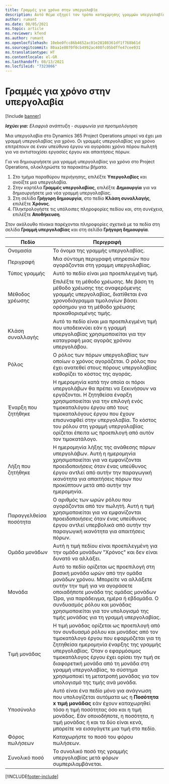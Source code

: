 ```yaml
---
title: Γραμμές για χρόνο στην υπεργολαβία
description: Αυτό θέμα εξηγεί τον τρόπο καταχώρησης γραμμών υπεργολαβίας για χρόνο και καταχώρησης της αγοράς χρόνου από τους προμηθευτές.
author: rumant
ms.date: 08/05/2021
ms.topic: article
ms.reviewer: kfend
ms.author: rumant
ms.openlocfilehash: 10ebe0fcc86b4652ac01e28108361df1f768b61d
ms.sourcegitcommit: 80aa1e8070f0cb4992ac408fc05bdffe47cee931
ms.translationtype: HT
ms.contentlocale: el-GR
ms.lasthandoff: 08/13/2021
ms.locfileid: "7323866"
---
```

# <a name="subcontract-lines-for-time"></a>Γραμμές για χρόνο στην υπεργολαβία

[!include [banner](../../includes/dataverse-preview.md)]

_**Ισχύει για:** Ελαφριά ανάπτυξη - συμφωνία για προτιμολόγηση_

Μια υπεργολαβία στο Dynamics 365 Project Operations μπορεί να έχει μια γραμμή υπεργολαβίας για χρόνο. Οι γραμμές υπεργολαβίας για χρόνο επιτρέπουν σε έναν υπεύθυνο έργου να αγοράσει χρόνο πόρου πωλητή για να αντιστοιχίσει εργασίες έργου και απαιτήσεις πόρων.

Για να δημιουργήσετε μια γραμμή υπεργολαβίας για χρόνο στο Project Operations, ολοκληρώστε τα παρακάτω βήματα.

1. Στο τμήμα παραθύρου περιήγησης, επιλέξτε **Υπεργολαβίες** και ανοίξτε μια υπεργολαβία.
2. Στην καρτέλα **Γραμμές υπεργολαβίας**, επιλέξτε **Δημιουργία** για να δημιουργήσετε μια νέα γραμμή υπεργολαβίας.
3. Στη σελίδα **Γρήγορη δημιουργία**, στο πεδίο **Κλάση συναλλαγής**, επιλέξτε **Χρόνος**.
4. Πληκτρολογήστε τις υπόλοιπες πληροφορίες πεδίου και, στη συνέχεια, επιλέξτε **Αποθήκευση**.

  Στον ακόλουθο πίνακα παρέχονται πληροφορίες σχετικά με τα πεδία στη σελίδα **Γραμμή υπεργολαβίας** και στη σελίδα **Γρήγορη δημιουργία**.

| **Πεδίο** | **Περιγραφή** |
| --- | --- |
| Ονομασία | Το όνομα της γραμμής υπεργολαβίας. |
| Περιγραφή | Μια σύντομη περιγραφή υπηρεσιών που αγοράζονται στη γραμμη υπεργολαβίας. | 
| Τύπος γραμμής | Αυτό το πεδίο είναι μια προεπιλεγμένη τιμή.  |
| Μέθοδος χρέωσης | Επιλέξτε τη μέθοδο χρέωσης. Με βάση τη μέθοδο χρέωσης της αναφερόμενης γραμμής υπεργολαβίας, διατίθεται ένα χρονοδιάγραμμα τιμολογίων βάσει ορόσημου για τη μέθοδο χρέωσης προκαθορισμένης τιμής. |
| Κλάση συναλλαγής | Αυτό το πεδίο είναι μια προεπιλεγμένη τιμή που υποδεικνύει εάν η γραμμή υπεργολαβίας χρησιμοποιείται για την καταγραφή μιας αγοράς χρόνου υπεργολάβου. |
| Ρόλος | Ο ρόλος των πόρων υπεργολαβίας των οποίων ο χρόνος αγοράζεται. Ο ρόλος που έχει ανατεθεί στους πόρους υπεργολαβίας καθορίζει το κόστος της αγοράς. |
| Έναρξη που ζητήθηκε | Η ημερομηνία κατά την οποία οι πόροι υπεργολάβων θα πρέπει να ξεκινήσουν να εργάζονται. Η ζητηθείσα έναρξη χρησιμοποιείται για την επιλογή ενός τιμοκαταλόγου έργου από τους τιμοκαταλόγους έργου που έχουν επισυναφθεί στην υπεργολαβία. Το κόστος του ρόλου στη γραμμή υπεργολαβίας ορίζεται έπειτα ως προεπιλογή από αυτόν τον τιμοκατάλογο. |
| Λήξη που ζητήθηκε | Η ημερομηνία λήξης της ανάθεσης πόρων υπεργολάβων. Αυτή η ημερομηνία χρησιμοποιείται για να εμφανίζονται προειδοποιήσεις όταν ένας υπεύθυνος έργου αντλεί από αυτήν την παραγωγική ικανότητα για απαιτήσεις πόρων που προκύπτουν μετά από αυτήν την ημερομηνία. |
| Παραγγελθείσα ποσότητα | Ο αριθμός των ωρών ρόλου που αγοράζονται από τον πωλητή. Αυτή η τιμή χρησιμοποιείται για να εμφανίζονται προειδοποιήσεις όταν ένας υπεύθυνος έργου αντλεί υπερβολικά από αυτήν την παραγωγική ικανότητα για απαιτήσεις πόρων. |
| Ομάδα μονάδων | Αυτή η τιμή πεδίου είναι προεπιλεγμένη για την ομάδα μονάδων "Χρόνος" και δεν είναι δυνατό να αλλάξει.  |
| Μονάδα | Αυτό το πεδίο ορίζεται ως προεπιλογή στη βασική μονάδα ωρών από την ομάδα μονάδων χρόνου. Μπορείτε να αλλάξετε αυτήν την τιμή για να αγοράσετε οποιαδήποτε μονάδα της ομάδας μονάδων Ώρα, για παράδειγμα, ημέρα ή εβδομάδα. Ο συνδυασμός ρόλου και μονάδας χρησιμοποιείται για τον υπολογισμό της τιμής μονάδας για τη γραμμή υπεργολαβίας. |
| Τιμή μονάδας | Η τιμή μονάδας ορίζεται ως προεπιλογή από τον συνδυασμό ρόλου και μονάδας από τον τιμοκατάλογο έργου που εφαρμόζεται για τη ζητηθείσα ημερομηνία έναρξης της γραμμής υπεργολαβίας. Όταν ο εφαρμόσιμος τιμοκατάλογος έργου έχει ορίσει την τιμή σε διαφορετική μονάδα από τη μονάδα στη γραμμή υπεργολαβίας, το σύστημα χρησιμοποιεί τη μετατροπή μονάδας για τον υπολογισμό της τιμής ανά μονάδα. |
| Υποσύνολο | Αυτό είναι ένα πεδίο μόνο για ανάγνωση που υπολογίζεται αυτόματα ως η **Ποσότητα x τιμή μονάδας** εάν έχουν καταχωρηθεί τόσο η τιμή ποσότητας όσο και η τιμή μονάδας. Εάν οποιοδήποτε, η ποσότητα, η τιμή μονάδας ή και τα δύο είναι κενά, μπορείτε να εισαγάγετε μια τιμή στο πεδίο. |
| Φόρος πωλήσεων |  Καταχωρήστε το ποσό του φόρου πωλήσεων. |
| Συνολικό ποσό | Το συνολικό ποσό της γραμμής υπεργολαβίας μετά φόρων συμπεριλαμβάνεται. |


[!INCLUDE[footer-include](../../includes/footer-banner.md)]
